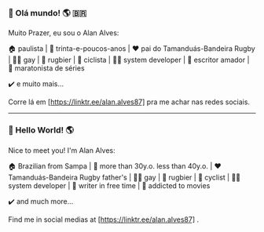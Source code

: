 ### :wave: Olá mundo! :earth_americas: :brazil: ###
 
Muito Prazer, eu sou o Alan Alves:

:house: paulista | :eyes: trinta-e-poucos-anos | :heart: pai do Tamanduás-Bandeira Rugby | :rainbow_flag: gay | :rugby_football: rugbier | :bicyclist: ciclista | :man_technologist: system developer | :open_book: escritor amador | :movie_camera: maratonista de séries

:heavy_check_mark: e muito mais...
 
Corre lá em [https://linktr.ee/alan.alves87] pra me achar nas redes sociais.

-----------------------------------------

### :wave: Hello World! :earth_americas: ###
 
Nice to meet you! I'm Alan Alves:

:house: Brazilian from Sampa | :eyes: more than 30y.o. less than 40y.o. | :heart: Tamanduás-Bandeira Rugby father's | :rainbow_flag: gay | :rugby_football: rugbier | :bicyclist: cyclist | :man_technologist: system developer | :open_book: writer in free time | :movie_camera: addicted to movies

:heavy_check_mark: and much more...

Find me in social medias at [https://linktr.ee/alan.alves87] .
